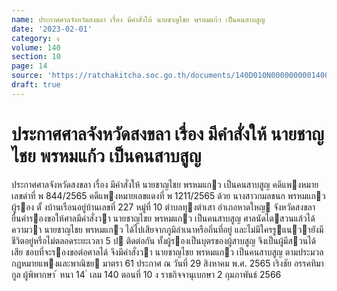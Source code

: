 ```yaml
---
name: ประกาศศาลจังหวัดสงขลา เรื่อง มีคำสั่งให้ นายชาญไชย พรหมแก้ว เป็นคนสาบสูญ
date: '2023-02-01'
category: ง
volume: 140
section: 10
page: 14
source: 'https://ratchakitcha.soc.go.th/documents/140D010N0000000001400.pdf'
draft: true
---
```


# ประกาศศาลจังหวัดสงขลา เรื่อง มีคำสั่งให้ นายชาญไชย พรหมแก้ว เป็นคนสาบสูญ

ประกาศศาลจังหวัดสงขลา เรื่อง มีคําสั่งให้ นายชาญไชย พรหมแกว เป็นคนสาบสูญ คดีแพงหมายเลขดําที่ พ 844/2565 คดีแพงหมายเลขแดงที่ พ 1211/2565 ด้วย นางสาวกมลชนก พรหมแกว ผู้รอง ตั้ งบ้านเรือนอยู่บ้านเลขที่ 227 หมู่ที่ 10 ตําบลทุงตําเสา อําเภอหาดใหญ จังหวัดสงขลา ยื่นคํารองขอให้ศาลมีคําสั่งวา นายชาญไชย พรหมแกว เป็นคนสาบสูญ ศาลนัดไตสวนแล้วได้ความวา นายชาญไชย พรหมแกว ได้ไปเสียจากภูมิลําเนาหรือถิ่นที่อยู่ และไม่มีใครรูแนวายังมีชีวิตอยู่หรือไม่ตลอดระยะเวลา 5 ป ติดต่อกัน ทั้งผู้รองเป็นบุตรของผู้สาบสูญ จึงเป็นผู้มีสวนได้เสีย ชอบที่จะรองขอต่อศาลได้ จึงมีคําสั่งวา นายชาญไชย พรหมแกว เป็นคนสาบสูญ ตามประมวลกฎหมายแพงและพาณิชย มาตรา 61 ประกาศ ณ วันที่ 29 สิงหาคม พ.ศ. 2565 เริงชัย อรรคทิมากูล ผู้พิพากษา ้ หนา 14 ่ เลม 140 ตอนที่ 10 ง ราชกิจจานุเบกษา 2 กุมภาพันธ์ 2566
